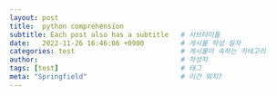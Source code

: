 ```yaml
---
layout: post
title:  python comprehension
subtitle: Each post also has a subtitle   # 서브타이틀
date:   2022-11-26 16:46:06 +0900         # 게시물 작성 일자
categories: test                          # 게시물이 속하는 카테고리
author:                                   # 작성자
tags: [test]                              # 태그
meta: "Springfield"                       # 이건 뭐지?
---
```

<!--postNo: 20230105_001-->